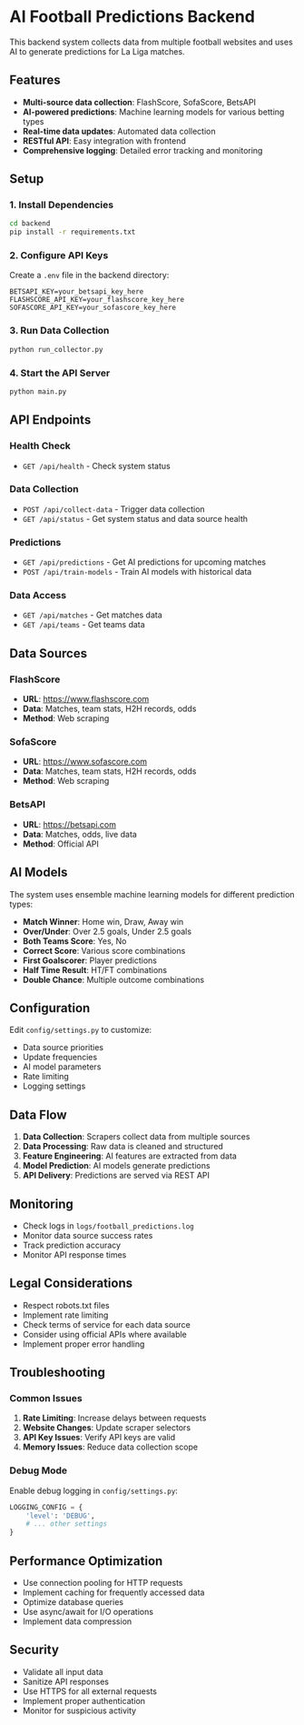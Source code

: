 # AI Football Predictions Backend

This backend system collects data from multiple football websites and uses AI to generate predictions for La Liga matches.

## Features

- **Multi-source data collection**: FlashScore, SofaScore, BetsAPI
- **AI-powered predictions**: Machine learning models for various betting types
- **Real-time data updates**: Automated data collection
- **RESTful API**: Easy integration with frontend
- **Comprehensive logging**: Detailed error tracking and monitoring

## Setup

### 1. Install Dependencies

```bash
cd backend
pip install -r requirements.txt
```

### 2. Configure API Keys

Create a `.env` file in the backend directory:

```env
BETSAPI_KEY=your_betsapi_key_here
FLASHSCORE_API_KEY=your_flashscore_key_here
SOFASCORE_API_KEY=your_sofascore_key_here
```

### 3. Run Data Collection

```bash
python run_collector.py
```

### 4. Start the API Server

```bash
python main.py
```

## API Endpoints

### Health Check
- `GET /api/health` - Check system status

### Data Collection
- `POST /api/collect-data` - Trigger data collection
- `GET /api/status` - Get system status and data source health

### Predictions
- `GET /api/predictions` - Get AI predictions for upcoming matches
- `POST /api/train-models` - Train AI models with historical data

### Data Access
- `GET /api/matches` - Get matches data
- `GET /api/teams` - Get teams data

## Data Sources

### FlashScore
- **URL**: https://www.flashscore.com
- **Data**: Matches, team stats, H2H records, odds
- **Method**: Web scraping

### SofaScore
- **URL**: https://www.sofascore.com
- **Data**: Matches, team stats, H2H records, odds
- **Method**: Web scraping

### BetsAPI
- **URL**: https://betsapi.com
- **Data**: Matches, odds, live data
- **Method**: Official API

## AI Models

The system uses ensemble machine learning models for different prediction types:

- **Match Winner**: Home win, Draw, Away win
- **Over/Under**: Over 2.5 goals, Under 2.5 goals
- **Both Teams Score**: Yes, No
- **Correct Score**: Various score combinations
- **First Goalscorer**: Player predictions
- **Half Time Result**: HT/FT combinations
- **Double Chance**: Multiple outcome combinations

## Configuration

Edit `config/settings.py` to customize:

- Data source priorities
- Update frequencies
- AI model parameters
- Rate limiting
- Logging settings

## Data Flow

1. **Data Collection**: Scrapers collect data from multiple sources
2. **Data Processing**: Raw data is cleaned and structured
3. **Feature Engineering**: AI features are extracted from data
4. **Model Prediction**: AI models generate predictions
5. **API Delivery**: Predictions are served via REST API

## Monitoring

- Check logs in `logs/football_predictions.log`
- Monitor data source success rates
- Track prediction accuracy
- Monitor API response times

## Legal Considerations

- Respect robots.txt files
- Implement rate limiting
- Check terms of service for each data source
- Consider using official APIs where available
- Implement proper error handling

## Troubleshooting

### Common Issues

1. **Rate Limiting**: Increase delays between requests
2. **Website Changes**: Update scraper selectors
3. **API Key Issues**: Verify API keys are valid
4. **Memory Issues**: Reduce data collection scope

### Debug Mode

Enable debug logging in `config/settings.py`:

```python
LOGGING_CONFIG = {
    'level': 'DEBUG',
    # ... other settings
}
```

## Performance Optimization

- Use connection pooling for HTTP requests
- Implement caching for frequently accessed data
- Optimize database queries
- Use async/await for I/O operations
- Implement data compression

## Security

- Validate all input data
- Sanitize API responses
- Use HTTPS for all external requests
- Implement proper authentication
- Monitor for suspicious activity
